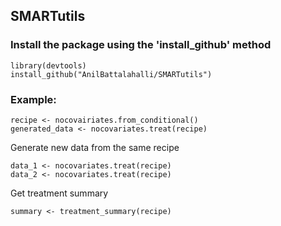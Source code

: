 ## SMARTutils
### Install the package using the 'install_github' method
```
library(devtools)
install_github("AnilBattalahalli/SMARTutils")
```
### Example:

```
recipe <- nocovairiates.from_conditional()
generated_data <- nocovariates.treat(recipe)
```
Generate new data from the same recipe

```
data_1 <- nocovariates.treat(recipe)
data_2 <- nocovariates.treat(recipe)
```
Get treatment summary

```
summary <- treatment_summary(recipe)
```
